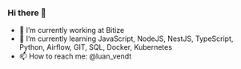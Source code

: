 ### Hi there 👋


- 🔭 I’m currently working at Bitize
- 🌱 I’m currently learning JavaScript, NodeJS, NestJS, TypeScript,  Python, Airflow, GIT, SQL, Docker, Kubernetes
- 📫 How to reach me: @luan_vendt

